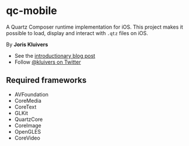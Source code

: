 # qc-mobile

A Quartz Composer runtime implementation for iOS. This project makes it possible to load, display and interact with `.qtz` files on iOS.

By **Joris Kluivers**

- See the [introductionary blog post](http://joris.kluivers.nl)
- Follow [@kluivers on Twitter][twitter]

## Required frameworks

- AVFoundation
- CoreMedia
- CoreText
- GLKit
- QuartzCore
- CoreImage
- OpenGLES
- CoreVideo


[twitter]: http://twitter.com/kluivers